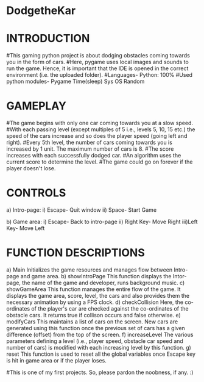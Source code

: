 # DodgetheKar

# INTRODUCTION
#This gaming python project is about dodging obstacles coming towards you in the form of cars.
#Here, pygame uses local images and sounds to run the game. Hence, it is important that the IDE is opened in the correct environment (i.e. the uploaded folder).
#Languages- Python: 100%
#Used python modules- Pygame  Time(sleep)  Sys   OS  Random

# GAMEPLAY
#The game begins with only one car coming towards you at a slow speed.
#With each passing level (except multiples of 5 i.e., levels 5, 10, 15 etc.) the speed of the cars increase and so does the player speed (going left and right).
#Every 5th level, the number of cars coming towards you is increased by 1 unit. The maximum number of cars is 8.
#The score increases with each successfully dodged car.
#An algorithm uses the current score to determine the level.
#The game could go on forever if the player doesn't lose.

# CONTROLS
a) Intro-page:
  i)  Escape- Quit window
  ii) Space- Start Game

b) Game area:
  i)  Escape- Back to intro-page
  ii) Right Key- Move Right
  iii)Left Key- Move Left

# FUNCTION DESCRIPTIONS
a) Main
  Initializes the game resources and manages flow between Intro-page and game area.
b) showIntroPage
  This function displays the Intor-page, the name of the game and developer, runs background music.
c) showGameArea
  This function manages the entire flow of the game. It displays the game area, score, level, the cars and also provides them the necessary animation by using a FPS clock.
d) checkCollision
  Here, the co-ordinates of the player's car are checked against the co-ordinates of the obstacle cars. It returns true if collison occurs and false otherwise.
e) modifyCars
  This maintains a list of cars on the screen. New cars are generated using this function once the previous set of cars has a given difference (offset) from the top of the screen.
f) increaseLevel
  The various parameters defining a level (i.e., player speed, obstacle car speed and number of cars) is modified with each increasing level by this function.
g) reset
  This function is used to reset all the global variables once Escape key is hit in game area or if the player loses.

#This is one of my first projects. So, please pardon the noobness, if any. :) 
